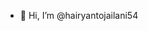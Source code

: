 - 👋 Hi, I’m @hairyantojailani54
<!---
hairyantojailani54/hairyantojailani54 is a ✨ special ✨ repository because its `README.md` (this file) appears on your GitHub profile.
You can click the Preview link to take a look at your changes.
--->
